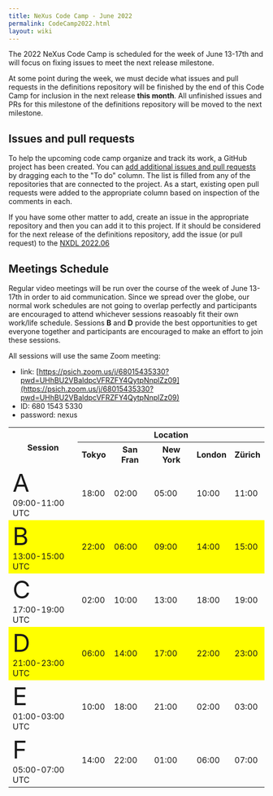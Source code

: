 ```yaml
---
title: NeXus Code Camp - June 2022
permalink: CodeCamp2022.html
layout: wiki
---
```


The 2022 NeXus Code Camp is scheduled for the week of June 13-17th and will focus on fixing issues to meet the next release milestone.

At some point during the week, we must decide what issues and pull requests in the definitions repository will be finished
by the end of this Code Camp for inclusion in the next release **this month**.  All unfinished issues
and PRs for this milestone of the definitions repository will be moved to the next milestone.

## Issues and pull requests

To help the upcoming code camp organize and track its work, a GitHub project has
been created.  You can [add additional issues and pull
requests](https://github.com/orgs/nexusformat/projects/1?add_cards_query=is%3Aopen)
by dragging each to the "To do" column.  The list is filled from any of the
repositories that are connected to the project.  As a start, existing open pull
requests were added to the appropriate column based on inspection of the comments in each.

If you have some other matter to add, create an issue in the appropriate repository
and then you can add it to this project.  If it should be considered for the next
release of the definitions repository, add the issue (or pull request) to the
[NXDL 2022.06](https://github.com/nexusformat/definitions/milestone/12)

## Meetings Schedule

Regular video meetings will be run over the course of the week of June 13-17th in order to aid communication. Since we spread over the globe, our normal work schedules are not going to overlap perfectly and participants are encouraged to attend whichever sessions reasoably fit their own work/life schedule. Sessions **B** and **D** provide the best opportunities to get everyone together and participants are encouraged to make an effort to join these sessions.

All sessions will use the same Zoom meeting:
* link: [https://psich.zoom.us/j/68015435330?pwd=UHhBU2VBaldpcVFRZFY4QytpNnplZz09](https://psich.zoom.us/j/68015435330?pwd=UHhBU2VBaldpcVFRZFY4QytpNnplZz09)
* ID: 680 1543 5330
* password: nexus

<table>
<TR><TH rowspan="2"> Session </TH><TH colspan="5"> Location </TH></TR>
<TR><TH>Tokyo</TH><TH>San Fran</TH><TH>New York</TH><TH>London</TH><TH>Zürich</TH></TR>
<TR><TD> <font size="+10">A</font> <BR>09:00-11:00 UTC</TD><TD>18:00</TD><TD>02:00</TD><TD>05:00</TD><TD>10:00</TD><TD>11:00</TD></TR>
<TR bgcolor="yellow"><TD> <font size="+10">B</font> <BR>13:00-15:00 UTC</TD><TD>22:00</TD><TD>06:00</TD><TD>09:00</TD><TD>14:00</TD><TD>15:00</TD></TR>
<TR><TD> <font size="+10">C</font> <BR>17:00-19:00 UTC</TD><TD>02:00</TD><TD>10:00</TD><TD>13:00</TD><TD>18:00</TD><TD>19:00</TD></TR>
<TR bgcolor="yellow"><TD> <font size="+10">D</font> <BR>21:00-23:00 UTC</TD><TD>06:00</TD><TD>14:00</TD><TD>17:00</TD><TD>22:00</TD><TD>23:00</TD></TR>
<TR><TD> <font size="+10">E</font> <BR>01:00-03:00 UTC</TD><TD>10:00</TD><TD>18:00</TD><TD>21:00</TD><TD>02:00</TD><TD>03:00</TD></TR>
<TR><TD> <font size="+10">F</font> <BR>05:00-07:00 UTC</TD><TD>14:00</TD><TD>22:00</TD><TD>01:00</TD><TD>06:00</TD><TD>07:00</TD></TR>
</table>


